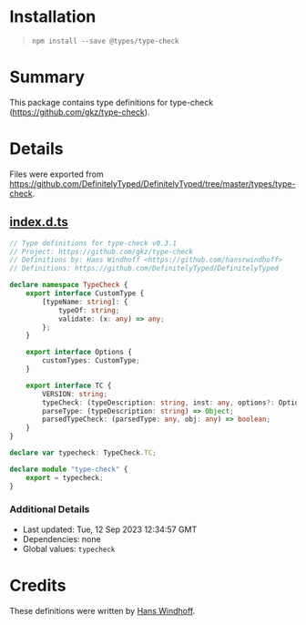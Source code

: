 # Installation
> `npm install --save @types/type-check`

# Summary
This package contains type definitions for type-check (https://github.com/gkz/type-check).

# Details
Files were exported from https://github.com/DefinitelyTyped/DefinitelyTyped/tree/master/types/type-check.
## [index.d.ts](https://github.com/DefinitelyTyped/DefinitelyTyped/tree/master/types/type-check/index.d.ts)
````ts
// Type definitions for type-check v0.3.1
// Project: https://github.com/gkz/type-check
// Definitions by: Hans Windhoff <https://github.com/hansrwindhoff>
// Definitions: https://github.com/DefinitelyTyped/DefinitelyTyped

declare namespace TypeCheck {
    export interface CustomType {
        [typeName: string]: {
            typeOf: string;
            validate: (x: any) => any;
        };
    }

    export interface Options {
        customTypes: CustomType;
    }

    export interface TC {
        VERSION: string;
        typeCheck: (typeDescription: string, inst: any, options?: Options) => boolean;
        parseType: (typeDescription: string) => Object;
        parsedTypeCheck: (parsedType: any, obj: any) => boolean;
    }
}

declare var typecheck: TypeCheck.TC;

declare module "type-check" {
    export = typecheck;
}

````

### Additional Details
 * Last updated: Tue, 12 Sep 2023 12:34:57 GMT
 * Dependencies: none
 * Global values: `typecheck`

# Credits
These definitions were written by [Hans Windhoff](https://github.com/hansrwindhoff).
